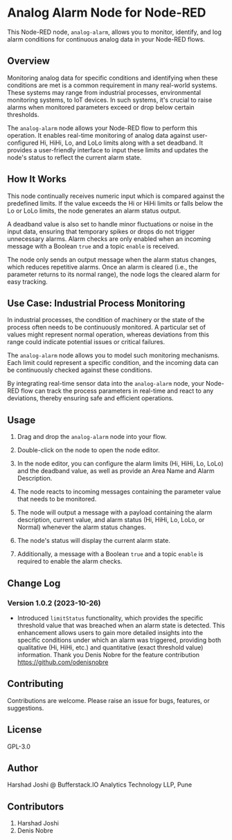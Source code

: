 # Analog Alarm Node for Node-RED

This Node-RED node, `analog-alarm`, allows you to monitor, identify, and log alarm conditions for continuous analog data in your Node-RED flows.

## Overview

Monitoring analog data for specific conditions and identifying when these conditions are met is a common requirement in many real-world systems. These systems may range from industrial processes, environmental monitoring systems, to IoT devices. In such systems, it's crucial to raise alarms when monitored parameters exceed or drop below certain thresholds.

The `analog-alarm` node allows your Node-RED flow to perform this operation. It enables real-time monitoring of analog data against user-configured Hi, HiHi, Lo, and LoLo limits along with a set deadband. It provides a user-friendly interface to input these limits and updates the node's status to reflect the current alarm state.

## How It Works

This node continually receives numeric input which is compared against the predefined limits. If the value exceeds the Hi or HiHi limits or falls below the Lo or LoLo limits, the node generates an alarm status output. 

A deadband value is also set to handle minor fluctuations or noise in the input data, ensuring that temporary spikes or drops do not trigger unnecessary alarms. Alarm checks are only enabled when an incoming message with a Boolean `true` and a topic `enable` is received.

The node only sends an output message when the alarm status changes, which reduces repetitive alarms. Once an alarm is cleared (i.e., the parameter returns to its normal range), the node logs the cleared alarm for easy tracking.

## Use Case: Industrial Process Monitoring

In industrial processes, the condition of machinery or the state of the process often needs to be continuously monitored. A particular set of values might represent normal operation, whereas deviations from this range could indicate potential issues or critical failures.

The `analog-alarm` node allows you to model such monitoring mechanisms. Each limit could represent a specific condition, and the incoming data can be continuously checked against these conditions. 

By integrating real-time sensor data into the `analog-alarm` node, your Node-RED flow can track the process parameters in real-time and react to any deviations, thereby ensuring safe and efficient operations.

## Usage

1. Drag and drop the `analog-alarm` node into your flow.

2. Double-click on the node to open the node editor.

3. In the node editor, you can configure the alarm limits (Hi, HiHi, Lo, LoLo) and the deadband value, as well as provide an Area Name and Alarm Description. 

4. The node reacts to incoming messages containing the parameter value that needs to be monitored.

5. The node will output a message with a payload containing the alarm description, current value, and alarm status (Hi, HiHi, Lo, LoLo, or Normal) whenever the alarm status changes.

6. The node's status will display the current alarm state.

7. Additionally, a message with a Boolean `true` and a topic `enable` is required to enable the alarm checks.

## Change Log

### Version 1.0.2 (2023-10-26)

- Introduced `limitStatus` functionality, which provides the specific threshold value that was breached when an alarm state is detected. This enhancement allows users to gain more detailed insights into the specific conditions under which an alarm was triggered, providing both qualitative (Hi, HiHi, etc.) and quantitative (exact threshold value) information. Thank you Denis Nobre for the feature contribution https://github.com/odenisnobre

## Contributing

Contributions are welcome. Please raise an issue for bugs, features, or suggestions.

## License

GPL-3.0

## Author 

Harshad Joshi @ Bufferstack.IO Analytics Technology LLP, Pune

## Contributors 

1. Harshad Joshi
2. Denis Nobre
